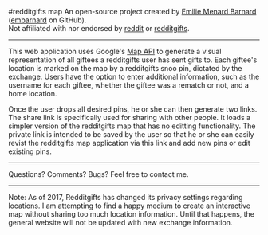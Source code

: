 #redditgifts map
An open-source project created by [Emilie Menard Barnard](http://embarnard.com) \([embarnard](http://embarnard.github.io) on GitHub\).
<br>Not affiliated with nor endorsed by [reddit](http://reddit.com) or [redditgifts](http://redditgifts.com).
***
This web application uses Google's [Map API](https://developers.google.com/maps/) to generate a visual representation of all giftees a redditgifts user has sent gifts to. Each giftee's location is marked on the map by a redditgifts snoo pin, dictated by the exchange. Users have the option to enter additional information, such as the username for each giftee, whether the giftee was a rematch or not, and a home location.

Once the user drops all desired pins, he or she can then generate two links. The share link is specifically used for sharing with other people. It loads a simpler version of the redditgifts map that has no editting functionality. The private link is intended to be saved by the user so that he or she can easily revist the redditgifts map application via this link and add new pins or edit existing pins.
***
Questions? Comments? Bugs? Feel free to contact me.
***
Note: As of 2017, Redditgifts has changed its privacy settings regarding locations. I am attempting to find a happy medium to create an interactive map without sharing too much location information. Until that happens, the general website will not be updated with new exchange information.
